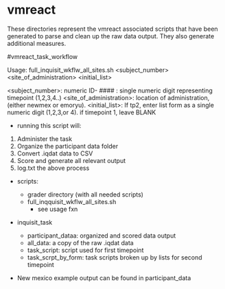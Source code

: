 # vmreact
These directories represent the vmreact associated scripts that have been generated to parse and clean up the raw data output. They also generate additional measures.


#vmreact_task_workflow


Usage: full_inquisit_wkflw_all_sites.sh <subject_number> <timepoint> <site_of_administration> <initial_list>

<subject_number>: numeric ID- ####
<timepoint>: single numeric digit representing timepoint (1,2,3,4..)
<site_of_administration>: location of administration, (either newmex or emoryu).
<initial_list>: If tp2, enter list form as a single numeric digit (1,2,3,or 4). if timepoint 1, leave BLANK

* running this script will:

1. Administer the task 
2. Organize the participant data folder
3. Convert .iqdat data to CSV
4. Score and generate all relevant output
5. log.txt the above process 


* scripts:
	* grader directory (with all needed scripts)
	* full_inqquisit_wkflw_all_sites.sh
		* see usage fxn
* inquisit_task
	* participant_dataa: organized and scored data output
	* all_data: a copy of the raw .iqdat data
	* task_script: script used for first timepoint
	* task_scrpt_by_form: task scripts broken up by lists for second timepoint


* New mexico example output can be found in participant_data 